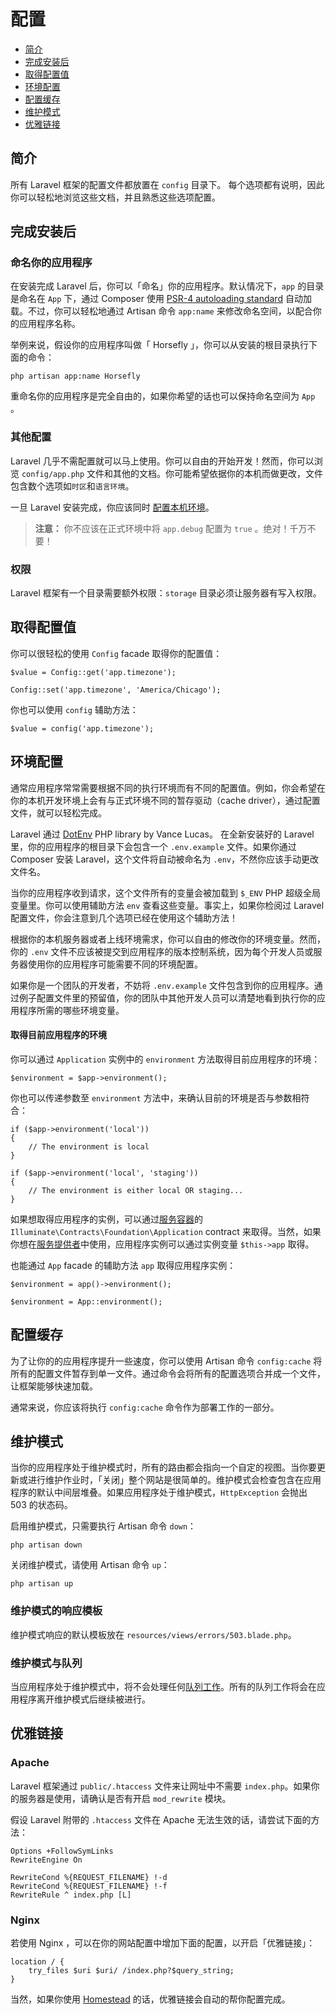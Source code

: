 # 配置

- [简介](#introduction)
- [完成安装后](#after-installation)
- [取得配置值](#accessing-configuration-values)
- [环境配置](#environment-configuration)
- [配置缓存](#configuration-caching)
- [维护模式](#maintenance-mode)
- [优雅链接](#pretty-urls)

<a name="introduction"></a>
## 简介

所有 Laravel 框架的配置文件都放置在 `config` 目录下。 每个选项都有说明，因此你可以轻松地浏览这些文档，并且熟悉这些选项配置。

<a name="after-installation"></a>
## 完成安装后

### 命名你的应用程序

在安装完成 Laravel 后，你可以「命名」你的应用程序。默认情况下，`app` 的目录是命名在 `App` 下，通过 Composer 使用 [PSR-4 autoloading standard](https://github.com/PizzaLiu/PHP-FIG/blob/master/PSR-4-autoloader-cn.md) 自动加载。不过，你可以轻松地通过 Artisan 命令 `app:name` 来修改命名空间，以配合你的应用程序名称。

举例来说，假设你的应用程序叫做「 Horsefly 」，你可以从安装的根目录执行下面的命令：

	php artisan app:name Horsefly

重命名你的应用程序是完全自由的，如果你希望的话也可以保持命名空间为 `App` 。

### 其他配置

Laravel 几乎不需配置就可以马上使用。你可以自由的开始开发！然而，你可以浏览 `config/app.php` 文件和其他的文档。你可能希望依据你的本机而做更改，文件包含数个选项如`时区`和`语言环境`。

一旦 Laravel 安装完成，你应该同时 [配置本机环境](/docs/5.0/configuration#environment-configuration)。

> **注意：** 你不应该在正式环境中将 `app.debug` 配置为 `true` 。绝对！千万不要！

<a name="permissions"></a>
### 权限

Laravel 框架有一个目录需要额外权限：`storage` 目录必须让服务器有写入权限。

<a name="accessing-configuration-values"></a>
## 取得配置值

你可以很轻松的使用 `Config` facade 取得你的配置值：

	$value = Config::get('app.timezone');

	Config::set('app.timezone', 'America/Chicago');

你也可以使用 `config` 辅助方法：

	$value = config('app.timezone');

<a name="environment-configuration"></a>
## 环境配置

通常应用程序常常需要根据不同的执行环境而有不同的配置值。例如，你会希望在你的本机开发环境上会有与正式环境不同的暂存驱动（cache driver），通过配置文件，就可以轻松完成。

Laravel 通过 [DotEnv](https://github.com/vlucas/phpdotenv) PHP library by Vance Lucas。 在全新安装好的 Laravel 里，你的应用程序的根目录下会包含一个 `.env.example` 文件。如果你通过 Composer 安装 Laravel，这个文件将自动被命名为 `.env`，不然你应该手动更改文件名。

当你的应用程序收到请求，这个文件所有的变量会被加载到 `$_ENV` PHP 超级全局变量里。你可以使用辅助方法 `env` 查看这些变量。事实上，如果你检阅过 Laravel 配置文件，你会注意到几个选项已经在使用这个辅助方法！

根据你的本机服务器或者上线环境需求，你可以自由的修改你的环境变量。然而， 你的 `.env`  文件不应该被提交到应用程序的版本控制系统，因为每个开发人员或服务器使用你的应用程序可能需要不同的环境配置。

如果你是一个团队的开发者，不妨将 `.env.example` 文件包含到你的应用程序。通过例子配置文件里的预留值，你的团队中其他开发人员可以清楚地看到执行你的应用程序所需的哪些环境变量。

#### 取得目前应用程序的环境

你可以通过 `Application` 实例中的 `environment` 方法取得目前应用程序的环境：

	$environment = $app->environment();

你也可以传递参数至 `environment` 方法中，来确认目前的环境是否与参数相符合：

	if ($app->environment('local'))
	{
		// The environment is local
	}

	if ($app->environment('local', 'staging'))
	{
		// The environment is either local OR staging...
	}

如果想取得应用程序的实例，可以通过[服务容器](/docs/5.0/container)的 `Illuminate\Contracts\Foundation\Application`  contract 来取得。当然，如果你想在[服务提供者](/docs/5.0/providers)中使用，应用程序实例可以通过实例变量 `$this->app` 取得。

也能通过 `App` facade 的辅助方法 `app` 取得应用程序实例：

	$environment = app()->environment();

	$environment = App::environment();

<a name="configuration-caching"></a>
## 配置缓存

为了让你的的应用程序提升一些速度，你可以使用 Artisan 命令 `config:cache`  将所有的配置文件暂存到单一文件。通过命令会将所有的配置选项合并成一个文件，让框架能够快速加载。

通常来说，你应该将执行 `config:cache` 命令作为部署工作的一部分。

<a name="maintenance-mode"></a>
## 维护模式

当你的应用程序处于维护模式时，所有的路由都会指向一个自定的视图。当你要更新或进行维护作业时，「关闭」整个网站是很简单的。维护模式会检查包含在应用程序的默认中间层堆叠。如果应用程序处于维护模式，`HttpException` 会抛出 503 的状态码。

启用维护模式，只需要执行 Artisan 命令 `down`：

	php artisan down

关闭维护模式，请使用 Artisan 命令 `up`：

	php artisan up

### 维护模式的响应模板

维护模式响应的默认模板放在 `resources/views/errors/503.blade.php`。

### 维护模式与队列

当应用程序处于维护模式中，将不会处理任何[队列工作](/docs/5.0/queues)。所有的队列工作将会在应用程序离开维护模式后继续被进行。

<a name="pretty-urls"></a>
## 优雅链接

### Apache

Laravel 框架通过 `public/.htaccess` 文件来让网址中不需要 `index.php`。如果你的服务器是使用，请确认是否有开启 `mod_rewrite` 模块。

假设 Laravel 附带的 `.htaccess` 文件在 Apache 无法生效的话，请尝试下面的方法：

	Options +FollowSymLinks
	RewriteEngine On

	RewriteCond %{REQUEST_FILENAME} !-d
	RewriteCond %{REQUEST_FILENAME} !-f
	RewriteRule ^ index.php [L]

### Nginx

若使用 Nginx ，可以在你的网站配置中增加下面的配置，以开启「优雅链接」：

    location / {
        try_files $uri $uri/ /index.php?$query_string;
    }

当然，如果你使用 [Homestead](/docs/5.0/homestead) 的话，优雅链接会自动的帮你配置完成。
